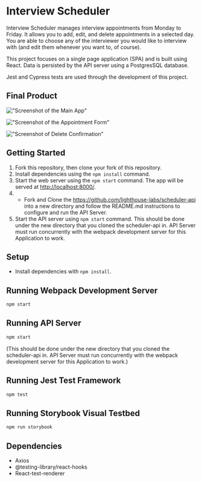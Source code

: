 # Interview Scheduler

Interview Scheduler manages interview appointments from Monday to Friday. It allows you to add, edit, and delete appointments in a selected day. You are able to choose any of the interviewer you would like to interview with (and edit them whenever you want to, of course).

This project focuses on a single page application (SPA) and is built using React. Data is persisted by the API server using a PostgresSQL database.

Jest and Cypress tests are used through the development of this project.

## Final Product

!["Screenshot of the Main App"]()

!["Screenshot of the Appointment Form"]()

!["Screenshot of Delete Confirmation"]()


## Getting Started

1. Fork this repository, then clone your fork of this repository.
2. Install dependencies using the `npm install` command.
3. Start the web server using the `npm start` command. The app will be served at <http://localhost:8000/>.
4. - Fork and Clone the <https://github.com/lighthouse-labs/scheduler-api> into a new directory and follow the README.md instructions to configure and run the API Server.
5. Start the API server using `npm start` command. This should be done under the new directory that you cloned the scheduler-api in. API Server must run concurrently with the webpack development server for this Application to work.


## Setup

- Install dependencies with `npm install`.


## Running Webpack Development Server

```sh
npm start
```

## Running API Server

```sh
npm start
```

(This should be done under the new directory that you cloned the scheduler-api in. API Server must run concurrently with the webpack development server for this Application to work.)

## Running Jest Test Framework

```sh
npm test
```

## Running Storybook Visual Testbed

```sh
npm run storybook
```

## Dependencies

- Axios
- @testing-library/react-hooks
- React-test-renderer
